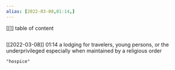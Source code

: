 ```yaml
---
alias: [2022-03-08,01:14,]
---
```

[[]]
table of content
```toc
```

[[2022-03-08]] 01:14
a lodging for travelers, young persons, or the underprivileged especially when maintained by a religious order
```query
"hospice"
```